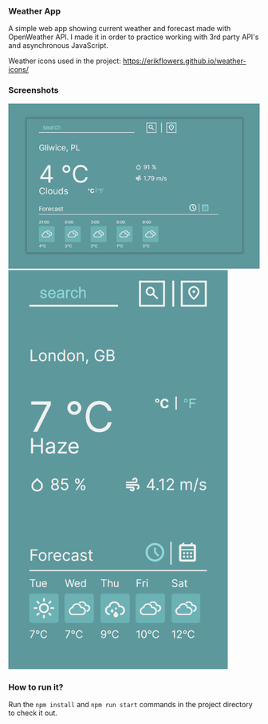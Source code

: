 ### Weather App
A simple web app showing current weather and forecast made with OpenWeather API.
I made it in order to practice working with 3rd party API's and asynchronous JavaScript.

Weather icons used in the project:
https://erikflowers.github.io/weather-icons/

### Screenshots
![desktop screenshot](./img/screenshot1.png "Desktop")
![mobile screenshot](./img/screenshot2.png "Mobile")

### How to run it?
Run the `npm install` and `npm run start` commands in the project directory to check it out.
